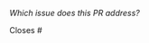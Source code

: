 <!--

Thanks for filing a pull request!

Make sure you've read through [our contributing guide](https://github.com/bpmn-io/bpmn-js/blob/master/.github/CONTRIBUTING.md#creating-a-pull-request) before you continue.

-->

_Which issue does this PR address?_

Closes #
